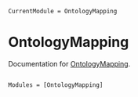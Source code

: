 ```@meta
CurrentModule = OntologyMapping
```

# OntologyMapping

Documentation for [OntologyMapping](https://github.com/damourChris/OntologyMapping.jl).

```@index
```

```@autodocs
Modules = [OntologyMapping]
```
